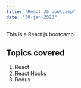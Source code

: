 ```yaml
---
title: "React JS bootcamp"
date: "30-jan-2023"
---
```


This is a React js bootcamp

## Topics covered

1. React
2. React Hooks
3. Redux

